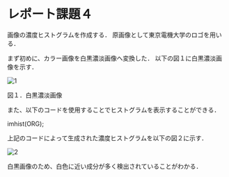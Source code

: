 # レポート課題４
画像の濃度ヒストグラムを作成する．
原画像として東京電機大学のロゴを用いる．

まず初めに、カラー画像を白黒濃淡画像へ変換した．
以下の図１に白黒濃淡画像を示す．

![1](https://user-images.githubusercontent.com/19383267/50560215-c8897e00-0d41-11e9-922e-e47fedc2bf9b.PNG)

図１．白黒濃淡画像

また、以下のコードを使用することでヒストグラムを表示することができる．

imhist(ORG);

上記のコードによって生成された濃度ヒストグラムを以下の図２に示す．

![2](https://user-images.githubusercontent.com/19383267/50560214-c7f0e780-0d41-11e9-908a-745799c27c3a.PNG)

白黒画像のため、白色に近い成分が多く検出されていることがわかる．
